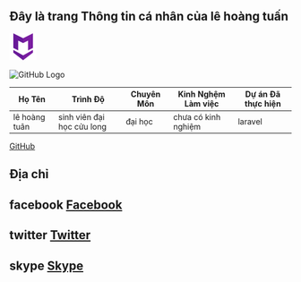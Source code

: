 ## Đây là trang Thông tin cá nhân của lê hoàng tuấn
 
![alt text](https://github.com/adam-p/markdown-here/raw/master/src/common/images/icon48.png)

![GitHub Logo](/Downloads/1.jpg)

Họ Tên | Trình Độ | Chuyên Môn | Kinh Nghệm Làm việc | Dự án Đã thực hiện
------------ | ------------- | ------------- | ------------- | -------------
lê hoàng tuân | sinh viên đại học cửu long | đại học | chưa có kinh nghiệm | laravel


[GitHub](https://github.com/mystogan13897/1611020032-Lehoangtuan)

## Địa chỉ
## facebook [Facebook](https://www.facebook.com/profile.php?id=100013035889036)
## twitter [Twitter](https://twitter.com/lhongtu30648858?lang=en)
## skype [Skype](https://secure.skype.com/portal/overview)


